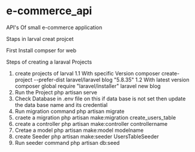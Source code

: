 # e-commerce_api
API's Of small e-commerce application

Staps in larval creat projcet

First Install 
compser for web 

Steps of creating a laraval Projects
1. create projects of larval 
	1.1 With specific Version
        composer create-project --prefer-dist laravel/laravel blog "5.8.35"
	1.2 With latest version
	    composer global require "laravel/installer" laravel new blog
2. Run the Project 
   php artisan serve
3. Check Database in .env file on this if data base is not set then update the data base name and its credential
4. Run migration command
   php artisan migrate
5. craete a migration 
   php artisan make:migration create_users_table
6. create a controller
   php artisan make:controller controllername
7. Cretae a model
   php artisan make:model modelname
8. create Seeder
   php artisan make:seeder UsersTableSeeder
9. Run seeder command
   php artisan db:seed